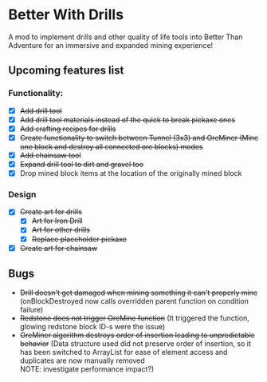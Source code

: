 # Better With Drills

A mod to implement drills and other quality of life tools into Better Than Adventure for an immersive and expanded mining experience!

## Upcoming features list

### Functionality:
- [x] ~~Add drill tool~~
- [x] ~~Add drill tool materials instead of the quick to break pickaxe ones~~ 
- [x] ~~Add crafting recipes for drills~~
- [x] ~~Create functionality to switch between Tunnel (3x3) and OreMiner (Mine one block and destroy all connected ore blocks) modes~~
- [x] ~~Add chainsaw tool~~
- [x] ~~Expand drill tool to dirt and gravel too~~
- [x] Drop mined block items at the location of the originally mined block

### Design
- [x] ~~Create art for drills~~
  - [x] ~~Art for Iron Drill~~
  - [x] ~~Art for other drills~~
  - [x] ~~Replace placeholder pickaxe~~
- [x] ~~Create art for chainsaw~~

## Bugs
- ~~Drill doesn't get damaged when mining something it can't properly mine~~ (onBlockDestroyed now calls overridden parent function on condition failure)
- ~~Redstone does not trigger OreMine function~~ (It triggered the function, glowing redstone block ID-s were the issue)
- ~~OreMiner algorithm destroys order of insertion leading to unpredictable behavior~~ (Data structure used did not preserve order of insertion, so it has been switched to ArrayList for ease of element access and duplicates are now manually removed  
NOTE: investigate performance impact?)
